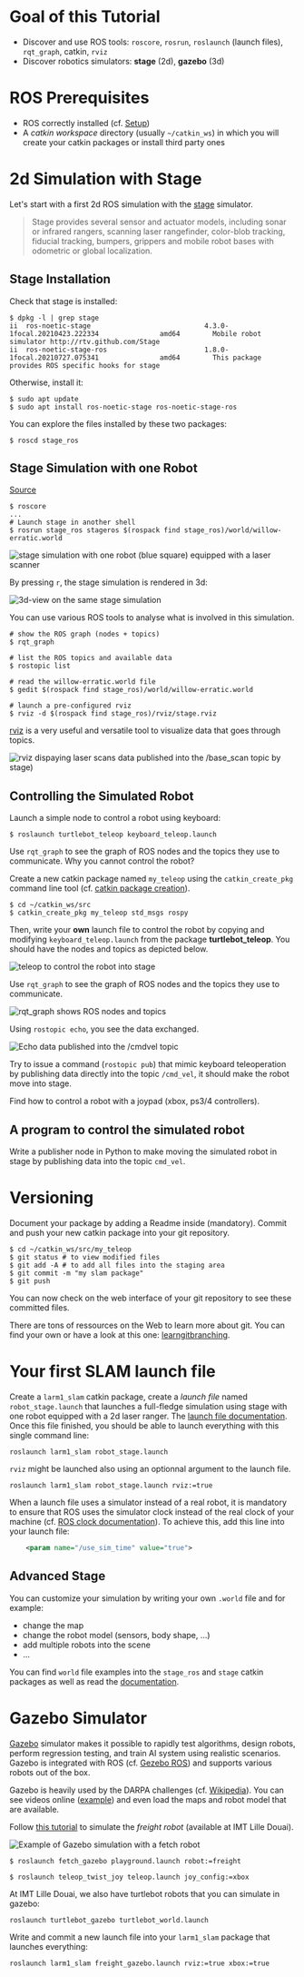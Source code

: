 # Goal of this Tutorial

- Discover and use ROS tools: `roscore`, `rosrun`, `roslaunch` (launch files), `rqt_graph`, catkin, `rviz`
- Discover robotics simulators: **stage** (2d), **gazebo** (3d)

# ROS Prerequisites

- ROS correctly installed (cf. [Setup](1-ros-basics.md))
- A *catkin workspace* directory (usually `~/catkin_ws`) in which you will create your catkin packages or install third party ones

# 2d Simulation with Stage

Let's start with a first 2d ROS simulation with the [stage](http://wiki.ros.org/stage) simulator.

>Stage provides several sensor and actuator models, including sonar or infrared rangers, scanning laser rangefinder, color-blob tracking, fiducial tracking, bumpers, grippers and mobile robot bases with odometric or global localization.

## Stage Installation

Check that stage is installed:

```console
$ dpkg -l | grep stage
ii  ros-noetic-stage                            4.3.0-1focal.20210423.222334               amd64        Mobile robot simulator http://rtv.github.com/Stage
ii  ros-noetic-stage-ros                        1.8.0-1focal.20210727.075341               amd64        This package provides ROS specific hooks for stage
```

Otherwise, install it:

```console
$ sudo apt update
$ sudo apt install ros-noetic-stage ros-noetic-stage-ros
```

You can explore the files installed by these two packages:

```console
$ roscd stage_ros
```

## Stage Simulation with one Robot

[Source](http://wiki.ros.org/stage/Tutorials/SimulatingOneRobot)

```console
$ roscore
...
# Launch stage in another shell
$ rosrun stage_ros stageros $(rospack find stage_ros)/world/willow-erratic.world
```

![stage simulation with one robot (blue square) equipped with a laser scanner](../files/SLAM/stage.png)

By pressing `r`, the stage simulation is rendered in 3d:

![3d-view on the same stage simulation](../files/SLAM/stage-3d.png)

You can use various ROS tools to analyse what is involved in this simulation.

```console
# show the ROS graph (nodes + topics)
$ rqt_graph

# list the ROS topics and available data
$ rostopic list

# read the willow-erratic.world file
$ gedit $(rospack find stage_ros)/world/willow-erratic.world

# launch a pre-configured rviz
$ rviz -d $(rospack find stage_ros)/rviz/stage.rviz
```

[rviz](http://wiki.ros.org/rviz) is a very useful and versatile tool to visualize data that goes through topics.

![rviz dispaying laser scans data published into the /base_scan topic by stage)](../files/SLAM/rviz_laserscan.png)

## Controlling the Simulated Robot

Launch a simple node to control a robot using keyboard:

```console
$ roslaunch turtlebot_teleop keyboard_teleop.launch
```

Use `rqt_graph` to see the graph of ROS nodes and the topics they use to communicate.
Why you cannot control the robot?

Create a new catkin package named `my_teleop` using the `catkin_create_pkg` command line tool (cf. [catkin package creation](http://wiki.ros.org/ROS/Tutorials/CreatingPackage)).

```console
$ cd ~/catkin_ws/src
$ catkin_create_pkg my_teleop std_msgs rospy
```

Then, write your __own__ launch file to control the robot by copying and modifying `keyboard_teleop.launch` from the package __turtlebot_teleop__.
You should have the nodes and topics as depicted below.

![teleop to control the robot into stage](../files/SLAM/teleop.png)

Use `rqt_graph` to see the graph of ROS nodes and the topics they use to communicate.

![rqt_graph shows ROS nodes and topics](../files/SLAM/rqt_graph.png)

Using `rostopic echo`, you see the data exchanged.

![Echo data published into the /cmdvel topic](../files/SLAM/cmdvel_echo.png)

Try to issue a command (`rostopic pub`) that mimic keyboard teleoperation by publishing data directly into the topic `/cmd_vel`, it should make the robot move into stage.

Find how to control a robot with a joypad (xbox, ps3/4 controllers).

## A program to control the simulated robot

Write a publisher node in Python to make moving the simulated robot in stage by publishing data into the topic `cmd_vel`.

# Versioning

Document your package by adding a Readme inside (mandatory).
Commit and push your new catkin package into your git repository.

```console
$ cd ~/catkin_ws/src/my_teleop
$ git status # to view modified files
$ git add -A # to add all files into the staging area
$ git commit -m "my slam package"
$ git push
```

You can now check on the web interface of your git repository to see these committed files.

There are tons of ressources on the Web to learn more about git.
You can find your own or have a look at this one: [learngitbranching](https://learngitbranching.js.org/).


# **Your** first SLAM launch file

Create a `larm1_slam` catkin package, create a *launch file* named `robot_stage.launch` that launches a full-fledge simulation using stage with one robot equipped with a 2d laser ranger.
The [launch file documentation](http://wiki.ros.org/roslaunch).
Once this file finished, you should be able to launch everything with this single command line:

```console
roslaunch larm1_slam robot_stage.launch
```

`rviz` might be launched also using an optionnal argument to the launch file.

```console
roslaunch larm1_slam robot_stage.launch rviz:=true
```

When a launch file uses a simulator instead of a real robot, it is mandatory to ensure that ROS uses the simulator clock instead of the real clock of your machine (cf. [ROS clock documentation](http://wiki.ros.org/Clock)).
To achieve this, add this line into your launch file:

```xml
	<param name="/use_sim_time" value="true">
```

## Advanced Stage

You can customize your simulation by writing your own `.world` file and for example:
- change the map
- change the robot model (sensors, body shape, ...)
- add multiple robots into the scene
- ...

You can find `world` file examples into the `stage_ros` and `stage` catkin packages as well as read the [documentation](https://player-stage-manual.readthedocs.io/en/stable/WORLDFILES/).

# Gazebo Simulator

[Gazebo](http://gazebosim.org/) simulator makes it possible to rapidly test algorithms, design robots, perform regression testing, and train AI system using realistic scenarios. Gazebo is integrated with ROS (cf. [Gezebo ROS](http://wiki.ros.org/gazebo_ros_pkgs)) and supports various robots out of the box.

Gazebo is heavily used by the DARPA challenges (cf. [Wikipedia](https://en.wikipedia.org/wiki/Gazebo_simulator)).
You can see videos online ([example](https://www.youtube.com/watch?v=v6-heLIg85o)) and even load the maps and robot model that are available.

Follow [this tutorial](http://docs.fetchrobotics.com/gazebo.html) to simulate the *freight robot* (available at IMT Lille Douai).

![Example of Gazebo simulation with a fetch robot](../files/SLAM/gazebo.png)

```console
$ roslaunch fetch_gazebo playground.launch robot:=freight

$ roslaunch teleop_twist_joy teleop.launch joy_config:=xbox
```

At IMT Lille Douai, we also have turtlebot robots that you can simulate in gazebo:


```console
roslaunch turtlebot_gazebo turtlebot_world.launch
```

Write and commit a new launch file into your `larm1_slam` package that launches everything:

```console
roslaunch larm1_slam freight_gazebo.launch rviz:=true xbox:=true
```

<!-- gazebo models
	cd ~/.gazebo/
	rm -fr models
	wget https://bitbucket.org/osrf/gazebo_models/get/e6d645674e8a.zip
	unzip osrf*.zip
	rm *.zip
	mv osrf* models
	-->
